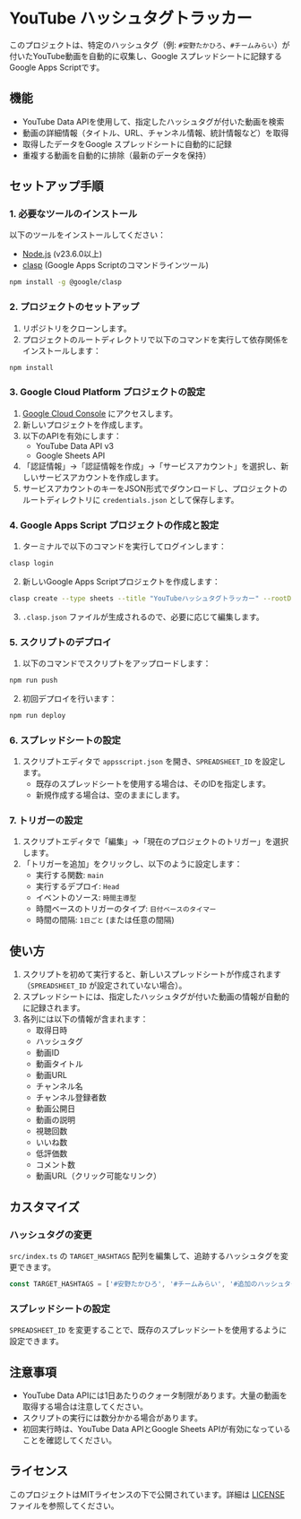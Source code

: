 # YouTube ハッシュタグトラッカー

このプロジェクトは、特定のハッシュタグ（例: `#安野たかひろ`、`#チームみらい`）が付いたYouTube動画を自動的に収集し、Google スプレッドシートに記録するGoogle Apps Scriptです。

## 機能

- YouTube Data APIを使用して、指定したハッシュタグが付いた動画を検索
- 動画の詳細情報（タイトル、URL、チャンネル情報、統計情報など）を取得
- 取得したデータをGoogle スプレッドシートに自動的に記録
- 重複する動画を自動的に排除（最新のデータを保持）

## セットアップ手順

### 1. 必要なツールのインストール

以下のツールをインストールしてください：

- [Node.js](https://nodejs.org/) (v23.6.0以上)
- [clasp](https://github.com/google/clasp) (Google Apps Scriptのコマンドラインツール)

```bash
npm install -g @google/clasp
```

### 2. プロジェクトのセットアップ

1. リポジトリをクローンします。
2. プロジェクトのルートディレクトリで以下のコマンドを実行して依存関係をインストールします：

```bash
npm install
```

### 3. Google Cloud Platform プロジェクトの設定

1. [Google Cloud Console](https://console.cloud.google.com/) にアクセスします。
2. 新しいプロジェクトを作成します。
3. 以下のAPIを有効にします：
   - YouTube Data API v3
   - Google Sheets API
4. 「認証情報」→「認証情報を作成」→「サービスアカウント」を選択し、新しいサービスアカウントを作成します。
5. サービスアカウントのキーをJSON形式でダウンロードし、プロジェクトのルートディレクトリに `credentials.json` として保存します。

### 4. Google Apps Script プロジェクトの作成と設定

1. ターミナルで以下のコマンドを実行してログインします：

```bash
clasp login
```

2. 新しいGoogle Apps Scriptプロジェクトを作成します：

```bash
clasp create --type sheets --title "YouTubeハッシュタグトラッカー" --rootDir ./src
```

3. `.clasp.json` ファイルが生成されるので、必要に応じて編集します。

### 5. スクリプトのデプロイ

1. 以下のコマンドでスクリプトをアップロードします：

```bash
npm run push
```

2. 初回デプロイを行います：

```bash
npm run deploy
```

### 6. スプレッドシートの設定

1. スクリプトエディタで `appsscript.json` を開き、`SPREADSHEET_ID` を設定します。
   - 既存のスプレッドシートを使用する場合は、そのIDを指定します。
   - 新規作成する場合は、空のままにします。

### 7. トリガーの設定

1. スクリプトエディタで「編集」→「現在のプロジェクトのトリガー」を選択します。
2. 「トリガーを追加」をクリックし、以下のように設定します：
   - 実行する関数: `main`
   - 実行するデプロイ: `Head`
   - イベントのソース: `時間主導型`
   - 時間ベースのトリガーのタイプ: `日付ベースのタイマー`
   - 時間の間隔: `1日ごと` (または任意の間隔)

## 使い方

1. スクリプトを初めて実行すると、新しいスプレッドシートが作成されます（`SPREADSHEET_ID` が設定されていない場合）。
2. スプレッドシートには、指定したハッシュタグが付いた動画の情報が自動的に記録されます。
3. 各列には以下の情報が含まれます：
   - 取得日時
   - ハッシュタグ
   - 動画ID
   - 動画タイトル
   - 動画URL
   - チャンネル名
   - チャンネル登録者数
   - 動画公開日
   - 動画の説明
   - 視聴回数
   - いいね数
   - 低評価数
   - コメント数
   - 動画URL（クリック可能なリンク）

## カスタマイズ

### ハッシュタグの変更

`src/index.ts` の `TARGET_HASHTAGS` 配列を編集して、追跡するハッシュタグを変更できます。

```typescript
const TARGET_HASHTAGS = ['#安野たかひろ', '#チームみらい', '#追加のハッシュタグ'];
```

### スプレッドシートの設定

`SPREADSHEET_ID` を変更することで、既存のスプレッドシートを使用するように設定できます。

## 注意事項

- YouTube Data APIには1日あたりのクォータ制限があります。大量の動画を取得する場合は注意してください。
- スクリプトの実行には数分かかる場合があります。
- 初回実行時は、YouTube Data APIとGoogle Sheets APIが有効になっていることを確認してください。

## ライセンス

このプロジェクトはMITライセンスの下で公開されています。詳細は [LICENSE](LICENSE) ファイルを参照してください。
